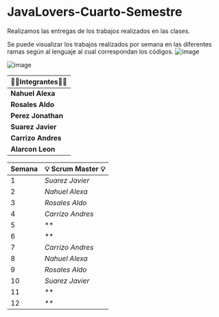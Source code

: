 # JavaLovers-Cuarto-Semestre
Realizamos las entregas de los trabajos realizados en las clases.

Se puede visualizar los trabajos realizados por semana en las diferentes ramas según al lenguaje al cual correspondan los códigos. 
                       ![image](https://github.com/CodeSystem2022/JavaLovers-Cuarto-Semestre/assets/112834554/2c6ecdb9-7f0e-4762-90c8-5eb912967023)


  ![image](https://github.com/CodeSystem2022/Tercer-Semestre-Grupo-Javalovers/assets/112024900/ffbf28f1-3ed3-422a-8d8a-017b07ae2d93)

 
| 👩‍💻**Integrantes**👩‍💻     |
|--------------------------|
| **Nahuel Alexa**|
| **Rosales Aldo**|
| **Perez Jonathan**|
| **Suarez Javier**|
| **Carrizo Andres**|
| **Alarcon Leon** |


| **Semana** | 💡 **Scrum Master** 💡    |
|----------------------|----------------------|
|  1  | *Suarez Javier* |
|  2  | *Nahuel Alexa* |
|  3  | *Rosales Aldo*|
|  4  | *Carrizo Andres*|
|  5  | **|
|  6  | **|
|  7  |  *Carrizo Andres*|
|  8  | *Nahuel Alexa* |
|  9  | *Rosales Aldo*|
| 10  | *Suarez Javier*|
| 11  | **|
| 12  | **|
